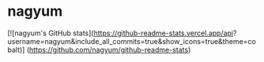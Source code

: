 # nagyum
[![nagyum's GitHub stats](https://github-readme-stats.vercel.app/api?
username=nagyum&include_all_commits=true&show_icons=true&theme=cobalt)]
(https://github.com/nagyum/github-readme-stats)
